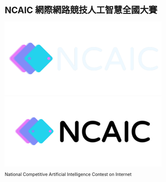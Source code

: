 # NCAIC 網際網路競技人工智慧全國大賽

![Banner](assets/banner/ncaic-banner-white.png#gh-dark-mode-only)
![Banner](assets/banner/ncaic-banner.3840x1720.png#gh-light-mode-only)

National Competitive Artificial Intelligence Contest on Internet

